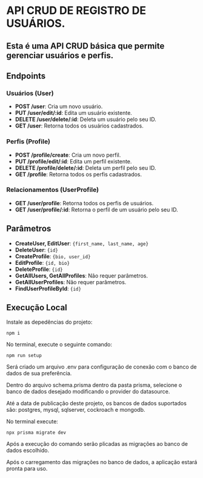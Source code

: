 # API CRUD DE REGISTRO DE USUÁRIOS.

## Esta é uma API CRUD básica que permite gerenciar usuários e perfis.

## Endpoints

### Usuários (User)
- **POST /user**: Cria um novo usuário.
- **PUT /user/edit/:id**: Edita um usuário existente.
- **DELETE /user/delete/:id**: Deleta um usuário pelo seu ID.
- **GET /user**: Retorna todos os usuários cadastrados.

### Perfis (Profile)
- **POST /profile/create**: Cria um novo perfil.
- **PUT /profile/edit/:id**: Edita um perfil existente.
- **DELETE /profile/delete/:id**: Deleta um perfil pelo seu ID.
- **GET /profile**: Retorna todos os perfis cadastrados.

### Relacionamentos (UserProfile)
- **GET /user/profile**: Retorna todos os perfis de usuários.
- **GET /user/profile/:id**: Retorna o perfil de um usuário pelo seu ID.

## Parâmetros
- **CreateUser, EditUser**: `{first_name, last_name, age}`
- **DeleteUser**: `{id}`
- **CreateProfile**: `{bio, user_id}`
- **EditProfile**: `{id, bio}`
- **DeleteProfile**: `{id}`
- **GetAllUsers, GetAllProfiles**: Não requer parâmetros.
- **GetAllUserProfiles**: Não requer parâmetros.
- **FindUserProfileById**: `{id}`

## Execução Local
Instale as depedências do projeto:

`npm i`

No terminal, execute o seguinte comando:

`npm run setup` 

Será criado um arquivo .env para configuração de conexão com o banco de dados de sua preferência.

Dentro do arquivo schema.prisma dentro da pasta prisma, selecione o banco de dados desejado modificando o provider do datasource.

Até a data de publicação deste projeto, os bancos de dados suportados são: postgres, mysql, sqlserver, cockroach e mongodb.

No terminal execute:

`npx prisma migrate dev`

Após a execução do comando serão plicadas as migrações ao banco de dados escolhido.

Após o carregamento das migrações no banco de dados, a aplicação estará pronta para uso.